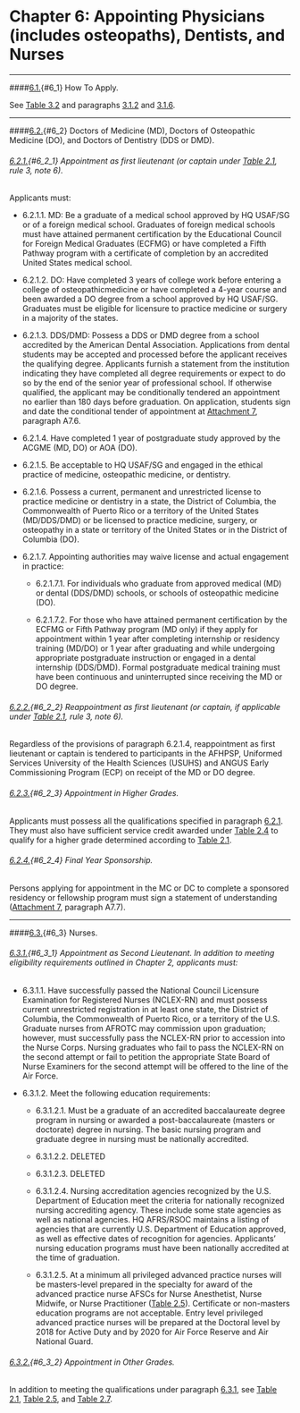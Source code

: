 # Chapter 6: Appointing Physicians (includes osteopaths), Dentists, and Nurses

---

####[6.1.](#6_1){#6_1} How To Apply.

See [Table 3.2](../chapter3/chapter3.md#table3_2) and paragraphs [3.1.2](../chapter3/chapter3.md#3_1_2) and [3.1.6](../chapter3/chapter3.md#3_1_6). 

---

####[6.2.](#6_2){#6_2} Doctors of Medicine (MD), Doctors of Osteopathic Medicine (DO), and Doctors of Dentistry (DDS or DMD).

###### [6.2.1.](#6_2_1){#6_2_1} Appointment as first lieutenant (or captain under [Table 2.1](../chapter2/chapter2.md#table2_1), rule 3, note 6). 

Applicants must: 

+ 6.2.1.1. MD: Be a graduate of a medical school approved by HQ USAF/SG or of a foreign medical school. Graduates of foreign medical schools must have attained permanent certification by the Educational Council for Foreign Medical Graduates (ECFMG) or have completed a Fifth Pathway program with a certificate of completion by an accredited United States medical school. 

+ 6.2.1.2. DO: Have completed 3 years of college work before entering a college of osteopathicmedicine or have completed a 4-year course and been awarded a DO degree from a school approved by HQ USAF/SG. Graduates must be eligible for licensure to practice medicine or surgery in a majority of the states. 

+ 6.2.1.3. DDS/DMD: Possess a DDS or DMD degree from a school accredited by the American Dental Association. Applications from dental students may be accepted and processed before the applicant receives the qualifying degree. Applicants furnish a statement from the institution indicating they have completed all degree requirements or expect to do so by the end of the senior year of professional school. If otherwise qualified, the applicant may be conditionally tendered an appointment no earlier than 180 days before graduation. On application, students sign and date the conditional tender of appointment at [Attachment 7](../attachments/attachment7.md), paragraph A7.6. 

+ 6.2.1.4. Have completed 1 year of postgraduate study approved by the ACGME (MD, DO) or AOA (DO). 

+ 6.2.1.5. Be acceptable to HQ USAF/SG and engaged in the ethical practice of medicine, osteopathic medicine, or dentistry. 

+ 6.2.1.6. Possess a current, permanent and unrestricted license to practice medicine or dentistry in a state, the District of Columbia, the Commonwealth of Puerto Rico or a territory of the United States (MD/DDS/DMD) or be licensed to practice medicine, surgery, or osteopathy in a state or territory of the United States or in the District of Columbia (DO). 

+ 6.2.1.7. Appointing authorities may waive license and actual engagement in practice: 

	+ 6.2.1.7.1. For individuals who graduate from approved medical (MD) or dental (DDS/DMD) schools, or schools of osteopathic medicine (DO). 

	+ 6.2.1.7.2. For those who have attained permanent certification by the ECFMG or Fifth Pathway program (MD only) if they apply for appointment within 1 year after completing internship or residency training (MD/DO) or 1 year after graduating and while undergoing appropriate postgraduate instruction or engaged in a dental internship (DDS/DMD). Formal postgraduate medical training must have been continuous and uninterrupted since receiving the MD or DO degree. 

###### [6.2.2.](#6_2_2){#6_2_2} Reappointment as first lieutenant (or captain, if applicable under [Table 2.1](../chapter2/chapter2.md#table2_1), rule 3, note 6).

Regardless of the provisions of paragraph 6.2.1.4, reappointment as first lieutenant or captain is tendered to participants in the AFHPSP, Uniformed Services University of the Health Sciences (USUHS) and ANGUS Early Commissioning Program (ECP) on receipt of the MD or DO degree. 

###### [6.2.3.](#6_2_3){#6_2_3} Appointment in Higher Grades.

Applicants must possess all the qualifications specified in paragraph [6.2.1](#6_2_1). They must also have sufficient service credit awarded under [Table 2.4](../chapter2/chapter2.md#table2_4) to qualify for a higher grade determined according to [Table 2.1](../chapter2/chapter2.md#table2_1). 

###### [6.2.4.](#6_2_4){#6_2_4} Final Year Sponsorship. 

Persons applying for appointment in the MC or DC to complete a sponsored residency or fellowship program must sign a statement of understanding ([Attachment 7](../attachments/attachment7.md), paragraph A7.7). 

---

####[6.3.](#6_3){#6_3} Nurses.

###### [6.3.1.](#6_3_1){#6_3_1} Appointment as Second Lieutenant. In addition to meeting eligibility requirements outlined in Chapter 2, applicants must: 


+ 6.3.1.1. Have successfully passed the National Council Licensure Examination for Registered Nurses (NCLEX-RN) and must possess current unrestricted registration in at least one state, the District of Columbia, the Commonwealth of Puerto Rico, or a territory of the U.S. Graduate nurses from AFROTC may commission upon graduation; however, must successfully pass the NCLEX-RN prior to accession into the Nurse Corps. Nursing graduates who fail to pass the NCLEX-RN on the second attempt or fail to petition the appropriate State Board of Nurse Examiners for the second attempt will be offered to the line of the Air Force.

+ 6.3.1.2. Meet the following education requirements: 

	+ 6.3.1.2.1. Must be a graduate of an accredited baccalaureate degree program in nursing or awarded a post-baccalaureate (masters or doctorate) degree in nursing. The basic nursing program and graduate degree in nursing must be nationally accredited.

	+ 6.3.1.2.2. DELETED

	+ 6.3.1.2.3. DELETED

	+ 6.3.1.2.4. Nursing accreditation agencies recognized by the U.S. Department of Education meet the criteria for nationally recognized nursing accrediting agency. These include some state agencies as well as national agencies. HQ AFRS/RSOC maintains a listing of agencies that are currently U.S. Department of Education approved, as well as effective dates of recognition for agencies. Applicants’ nursing education programs must have been nationally accredited at the time of graduation.

	+ 6.3.1.2.5. At a minimum all privileged advanced practice nurses will be masters-level prepared in the specialty for award of the advanced practice nurse AFSCs for Nurse Anesthetist, Nurse Midwife, or Nurse Practitioner ([Table 2.5](../chapter2/chapter2.md#table2_5)). Certificate or non-masters education programs are not acceptable. Entry level privileged advanced practice nurses will be prepared at the Doctoral level by 2018 for Active Duty and by 2020 for Air Force Reserve and Air National Guard.

###### [6.3.2.](#6_3_2){#6_3_2} Appointment in Other Grades. 

In addition to meeting the qualifications under paragraph [6.3.1](#6_3_1), see [Table 2.1](../chapter2/chapter2.md#table2_1), [Table 2.5](../chapter2/chapter2.md#table2_5), and [Table 2.7](../chapter2/chapter2.md#table2_7). 

